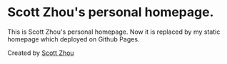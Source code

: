 # Scott Zhou's personal homepage.

This is Scott Zhou's personal homepage.
Now it is replaced by my static homepage which deployed on Github Pages.

Created by [Scott Zhou](http://www.scottzhou.me)
